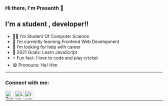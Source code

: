 ### Hi there, I'm Prasanth 👋

## I'm a student , developer!!

- 👨‍💻 I'm Student Of Computer Science
- 🌱 I’m currently learning Frontend Web Development
- 🤔 I’m looking for help with career
- 🥅 2021 Goals: Learn JavaScript
- ⚡ Fun fact: I love to code and play cricket
- 😄 Pronouns: He/ Him

---

### Connect with me:

[twitter]: https://twitter.com/prasanthpkdev
[instagram]: https://www.instagram.com/prasanthofficialdev/
[linkedin]: https://www.linkedin.com/in/prasanth-p-83280921b/

[<img align="left" alt="Twitter" width="28px" src="https://github.com/prasanth023/prasanth023/blob/main/img/twitter-logo.png?raw=true" />][twitter]
[<img align="left" alt="LinkedIn" width="28px" src="https://github.com/prasanth023/prasanth023/blob/main/img/linkedin-logo.png?raw=true" />][linkedin]
[<img align="left" alt="Instagram" width="28px" src="https://github.com/prasanth023/prasanth023/blob/main/img/instagram-logo.png?raw=true" />][instagram] 
<br />

---





